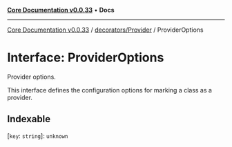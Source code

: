[**Core Documentation v0.0.33**](../../../README.md) • **Docs**

***

[Core Documentation v0.0.33](../../../modules.md) / [decorators/Provider](../README.md) / ProviderOptions

# Interface: ProviderOptions

Provider options.

This interface defines the configuration options for marking a class as a provider.

## Indexable

 \[`key`: `string`\]: `unknown`
